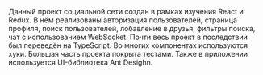 Данный проект социальной сети создан в рамках изучения React и Redux.
В нём реализованы авторизация пользователей, страница профиля, поиск пользователей, лобавление в друзья, фильтры поиска, чат с использованием WebSocket.
Почти весь проект в последствии был переведён на TypeScript. Во многих компонентах используются хуки.
Большая часть проекта покрыта тестами.
Также в приложении используется UI-библиотека Ant Desighn.
